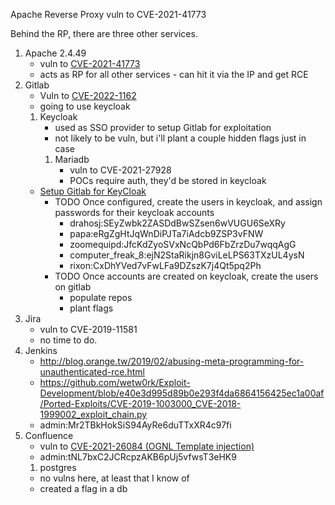 Apache Reverse Proxy vuln to CVE-2021-41773

Behind the RP, there are three other services. 

1. Apache 2.4.49 
   - vuln to [CVE-2021-41773](https://www.randori.com/blog/cve-2021-41773/)
   - acts as RP for all other services - can hit it via the IP and get RCE
2. Gitlab
   - Vuln to [CVE-2022-1162](https://github.com/Greenwolf/CVE-2022-1162)
   - going to use keycloak
   1. Keycloak
      - used as SSO provider to setup Gitlab for exploitation
      - not likely to be vuln, but i'll plant a couple hidden flags just in case
      1. Mariadb
         - vuln to CVE-2021-27928
         - POCs require auth, they'd be stored in keycloak
   - [Setup Gitlab for KeyCloak](https://dheeruthedeployer.medium.com/gitlab-integration-with-keycloak-e1b2ff11a177)
     - TODO Once configured, create the users in keycloak, and assign passwords for their keycloak accounts
       - drahosj:SEyZwbk2ZASDdBwSZsen6wVUGU6SeXRy
       - papa:eRgZgHtJqWnDiPJTa7iAdcb9ZSP3vFNW
       - zoomequipd:JfcKdZyoSVxNcQbPd6FbZrzDu7wqqAgG
       - computer_freak_8:ejN2StaRikjn8GviLeLPS63TXzUL4ysN
       - rixon:CxDhYVed7vFwLFa9DZszK7j4Qt5pq2Ph
     - TODO Once accounts are created on keycloak, create the users on gitlab
       - populate repos
       - plant flags
4. Jira
   - vuln to CVE-2019-11581
   - no time to do. 
5. Jenkins
    - http://blog.orange.tw/2019/02/abusing-meta-programming-for-unauthenticated-rce.html
    - https://github.com/wetw0rk/Exploit-Development/blob/e40e3d995d89b0e293f4da6864156425ec1a00af/Ported-Exploits/CVE-2019-1003000_CVE-2018-1999002_exploit_chain.py
    - admin:Mr2TBkHokSiS94AyRe6duTTxXR4c97fi
6. Confluence
   - vuln to [CVE-2021-26084 (OGNL Template injection)](https://github.com/h3v0x/CVE-2021-26084_Confluence)
   - admin:tNL7bxC2JCRcpzAKB6pUj5vfwsT3eHK9
   1. postgres
    - no vulns here, at least that I know of
    - created a flag in a db
    